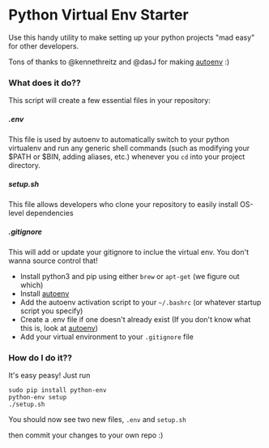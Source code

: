 # Python Virtual Env Starter
Use this handy utility to make setting up your python projects "mad easy" for other developers.

Tons of thanks to @kennethreitz and @dasJ for making [autoenv](https://github.com/kennethreitz/autoenv) :)

### What does it do??
This script will create a few essential files in your repository:

##### .env
This file is used by autoenv to automatically switch to your python virtualenv and run any generic shell commands
(such as modifying your $PATH or $BIN, adding aliases, etc.) whenever you `cd` into your project directory.

##### setup.sh
This file allows developers who clone your repository to easily install OS-level dependencies


##### .gitignore
This will add or update your gitignore to inclue the virtual env.  You don't wanna source control that!


 - Install python3 and pip using either `brew` or `apt-get` (we figure out which)
 - Install [autoenv](https://github.com/kennethreitz/autoenv)
 - Add the autoenv activation script to your `~/.bashrc` (or whatever startup script you specify)
 - Create a .env file if one doesn't already exist (If you don't know what this is, look at [autoenv](https://github.com/kennethreitz/autoenv))
 - Add your virtual environment to your `.gitignore` file

### How do I do it??
It's easy peasy!  Just run
```
sudo pip install python-env
python-env setup
./setup.sh
```
You should now see two new files, `.env` and `setup.sh`

then commit your changes to your own repo :)